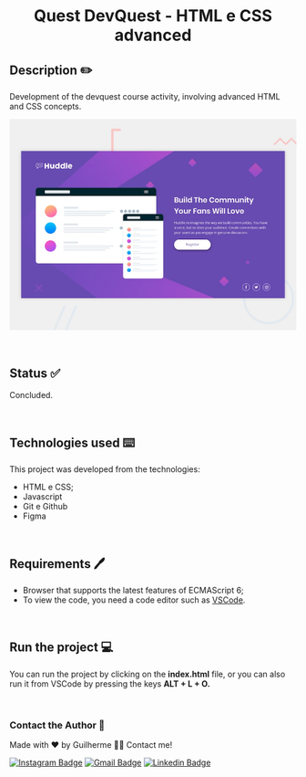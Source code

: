 # <p align="center"> Quest DevQuest - HTML e CSS advanced </p>



## Description ✏️

Development of the devquest course activity, involving advanced HTML and CSS concepts.

<p align="center">
    <img alt="projeto Habits" src="./src/design/desktop-preview.jpg">
</p>

<br>

## Status ✅

Concluded.

<br>

## Technologies used ⌨️

This project was developed from the technologies:
- HTML e CSS;
- Javascript
- Git e Github
- Figma

<br>

## Requirements 🖊️

- Browser that supports the latest features of ECMAScript 6;
- To view the code, you need a code editor such as <a href="https://code.visualstudio.com/">VSCode</a>.

<br>

## Run the project 💻

You can run the project by clicking on the <strong>index.html</strong> file, or you can also run it from VSCode by pressing the keys <strong>ALT + L + O.</strong>

<br>

### Contact the Author 📩

Made with ❤️ by Guilherme 👋🏽 Contact me!

[![Instagram Badge](https://img.shields.io/badge/@nastyboygui-E4405F?style=for-the-badge&logo=instagram&logoColor=white&link=https://www.instagram.com/nastyboygui/)](https://www.instagram.com/nastyboygui/) [![Gmail Badge](https://img.shields.io/badge/guilhermesouzadossantos11@gmail.com-D14836?style=for-the-badge&logo=gmail&logoColor=white&link=mailto:guilhermesouzadossantos11@gmail.com)](mailto:guilhermesouzadossantos11@gmail.com) [![Linkedin Badge](https://img.shields.io/badge/Guilherme-0077B5?style=for-the-badge&logo=linkedin&logoColor=white&link=https://www.linkedin.com/in/guilhermesouzadossantos/)](https://www.linkedin.com/in/guilhermesouzadossantos/) 